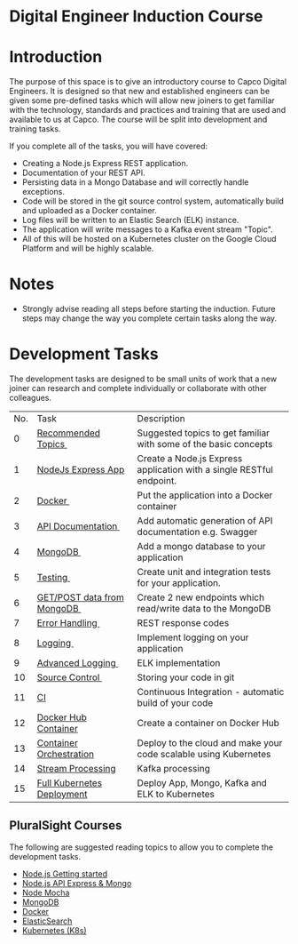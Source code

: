 # Digital Engineer Induction Course

# Introduction

The purpose of this space is to give an introductory course to Capco Digital Engineers. It is designed so that new and established engineers can be given some pre-defined tasks which will allow new joiners to get familiar with the technology, standards and practices and training that are used and available to us at Capco. The course will be split into development and training tasks. 

If you complete all of the tasks, you will have covered:

-   Creating a Node.js Express REST application.
-   Documentation of your REST API.
-   Persisting data in a Mongo Database and will correctly handle exceptions.
-   Code will be stored in the git source control system, automatically build and uploaded as a Docker container.
-   Log files will be written to an Elastic Search (ELK) instance.
-   The application will write messages to a Kafka event stream "Topic".
-   All of this will be hosted on a Kubernetes cluster on the Google Cloud Platform and will be highly scalable.

# Notes

-   Strongly advise reading all steps before starting the induction. Future steps may change the way you complete certain tasks along the way.

# Development Tasks

The development tasks are designed to be small units of work that a new joiner can research and complete individually or collaborate with other colleagues.

|     |                                                                                                               |                                                                  |
|-----|---------------------------------------------------------------------------------------------------------------|------------------------------------------------------------------|
| No. | Task                                                                                                          | Description                                                      |
| 0   | [Recommended Topics ](Recommended_Topics.md) | Suggested topics to get familiar with some of the basic concepts |
| 1   | [NodeJs Express App](nodejs_express_app.md)      | Create a Node.js Express application with a single RESTful endpoint. |
| 2   | [Docker ](Docker.md)                          | Put the application into a Docker container                      |
| 3   | [API Documentation ](API_Documentation.md)    | Add automatic generation of API documentation e.g. Swagger       |
| 4   | [MongoDB ](MongoDB.md)                        | Add a mongo database to your application                         |
| 5   | [Testing ](Testing.md)                        | Create unit and integration tests for your application.          |
| 6   | [GET/POST data from MongoDB ](GET_POST_data_from_MongoDB.md)             | Create 2 new endpoints which read/write data to the MongoDB      |
| 7   | [Error Handling ](Error_Handling.md)          | REST response codes                                              |
| 8   | [Logging ](Logging.md)                        | Implement logging on your application                            |
| 9   | [Advanced Logging ](Advanced_Logging.md)      | ELK implementation                                               |
| 10  | [Source Control ](Source_Control.md)          | Storing your code in git                                         |
| 11  | [CI](CI_CD_Pipeline.md)                                                                                          | Continuous Integration - automatic build of your code            |
| 12  | [Docker Hub Container](Docker_Hub_Container.md)                                                                  | Create a container on Docker Hub                                 |
| 13  | [Container Orchestration](Container_Orchestration.md)                                                            | Deploy to the cloud and make your code scalable using Kubernetes |
| 14  | [Stream Processing](Stream_Processing.md)                                                                        | Kafka processing                                                 |
| 15  | [Full Kubernetes Deployment](Full_Kubernetes_Deployment.md)                                                      | Deploy App, Mongo, Kafka and ELK to Kubernetes                   |

## PluralSight Courses

The following are suggested reading topics to allow you to complete the development tasks.


-   [Node.js Getting started](https://app.pluralsight.com/library/courses/nodejs-getting-started)
-   [Node.js API Express & Mongo](https://app.pluralsight.com/library/courses/api-design-nodejs-express-mongo)
-   [Node Mocha](https://app.pluralsight.com/library/courses/mocha-javascript-testing-nodejs)
-   [MongoDB](https://app.pluralsight.com/library/courses/mongodb-introduction)
-   [Docker](https://app.pluralsight.com/library/courses/docker-getting-started/table-of-contents)
-   [ElasticSearch](https://app.pluralsight.com/library/courses/elasticsearch-analyzing-data/table-of-contents)
-   [Kubernetes (K8s)](https://app.pluralsight.com/library/courses/getting-started-kubernetes/table-of-contents)
